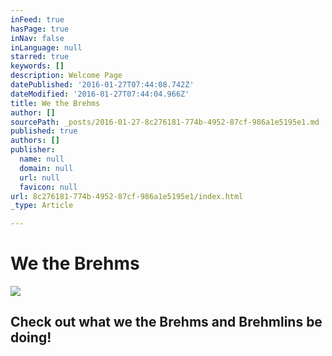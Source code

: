 ```yaml
---
inFeed: true
hasPage: true
inNav: false
inLanguage: null
starred: true
keywords: []
description: Welcome Page
datePublished: '2016-01-27T07:44:08.742Z'
dateModified: '2016-01-27T07:44:04.966Z'
title: We the Brehms
author: []
sourcePath: _posts/2016-01-27-8c276181-774b-4952-87cf-986a1e5195e1.md
published: true
authors: []
publisher:
  name: null
  domain: null
  url: null
  favicon: null
url: 8c276181-774b-4952-87cf-986a1e5195e1/index.html
_type: Article

---
```

# We the Brehms
![](https://s3-us-west-2.amazonaws.com/the-grid-img/p/0c7202dd4153fce123ba7dd6d14dc07a29325edc.jpg)

## Check out what we the Brehms and Brehmlins be doing!